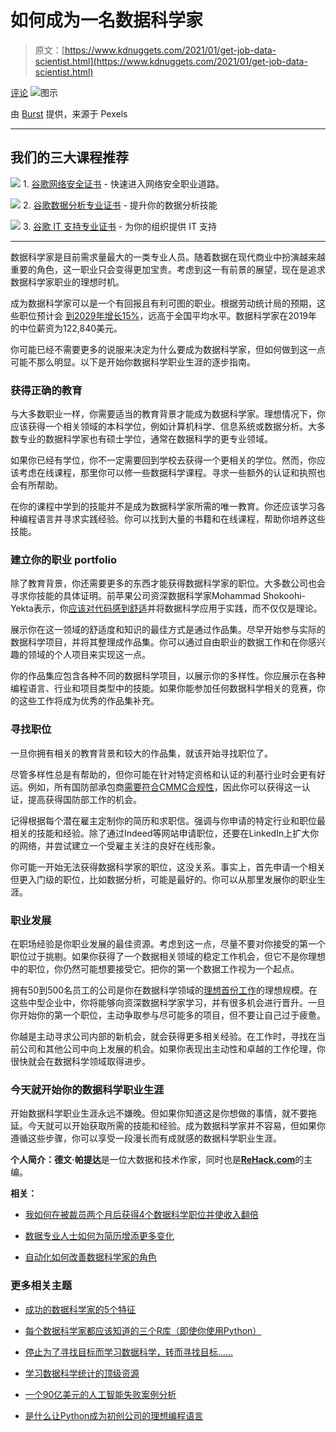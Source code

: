 # 如何成为一名数据科学家

> 原文：[https://www.kdnuggets.com/2021/01/get-job-data-scientist.html](https://www.kdnuggets.com/2021/01/get-job-data-scientist.html)

[评论](#comments) ![图示](../Images/6022dcd977bc6041d21239d254319eb8.png)

由 [Burst](https://www.pexels.com/@burst) 提供，来源于 Pexels

* * *

## 我们的三大课程推荐

![](../Images/0244c01ba9267c002ef39d4907e0b8fb.png) 1\. [谷歌网络安全证书](https://www.kdnuggets.com/google-cybersecurity) - 快速进入网络安全职业道路。

![](../Images/e225c49c3c91745821c8c0368bf04711.png) 2\. [谷歌数据分析专业证书](https://www.kdnuggets.com/google-data-analytics) - 提升你的数据分析技能

![](../Images/0244c01ba9267c002ef39d4907e0b8fb.png) 3\. [谷歌 IT 支持专业证书](https://www.kdnuggets.com/google-itsupport) - 为你的组织提供 IT 支持

* * *

数据科学家是目前需求量最大的一类专业人员。随着数据在现代商业中扮演越来越重要的角色，这一职业只会变得更加宝贵。考虑到这一有前景的展望，现在是追求数据科学家职业的理想时机。

成为数据科学家可以是一个有回报且有利可图的职业。根据劳动统计局的预期，这些职位预计会 [到2029年增长15%](https://www.bls.gov/ooh/computer-and-information-technology/computer-and-information-research-scientists.htm#tab-1)，远高于全国平均水平。数据科学家在2019年的中位薪资为122,840美元。

你可能已经不需要更多的说服来决定为什么要成为数据科学家，但如何做到这一点可能不那么明显。以下是开始你数据科学职业生涯的逐步指南。

### **获得正确的教育**

与大多数职业一样，你需要适当的教育背景才能成为数据科学家。理想情况下，你应该获得一个相关领域的本科学位，例如计算机科学、信息系统或数据分析。大多数专业的数据科学家也有硕士学位，通常在数据科学的更专业领域。

如果你已经有学位，你不一定需要回到学校去获得一个更相关的学位。然而，你应该考虑在线课程，那里你可以修一些数据科学课程。寻求一些额外的认证和执照也会有所帮助。

在你的课程中学到的技能并不是成为数据科学家所需的唯一教育。你还应该学习各种编程语言并寻求实践经验。你可以找到大量的书籍和在线课程，帮助你培养这些技能。

### **建立你的职业 portfolio**

除了教育背景，你还需要更多的东西才能获得数据科学家的职位。大多数公司也会寻求你技能的具体证明。前苹果公司资深数据科学家Mohammad Shokoohi-Yekta表示，你[应该对代码感到舒适](https://www.zdnet.com/article/want-to-be-a-data-scientist-five-ways-to-get-that-job-in-data-science/)并将数据科学应用于实践，而不仅仅是理论。

展示你在这一领域的舒适度和知识的最佳方式是通过作品集。尽早开始参与实际的数据科学项目，并将其整理成作品集。你可以通过自由职业的数据工作和在你感兴趣的领域的个人项目来实现这一点。

你的作品集应包含各种不同的数据科学项目，以展示你的多样性。你应展示在各种编程语言、行业和项目类型中的技能。如果你能参加任何数据科学相关的竞赛，你的这些工作将成为优秀的作品集补充。

### **寻找职位**

一旦你拥有相关的教育背景和较大的作品集，就该开始寻找职位了。

尽管多样性总是有帮助的，但你可能在针对特定资格和认证的利基行业时会更有好运。例如，所有国防部承包商[需要符合CMMC合规性](https://www.neosystemscorp.com/solutions-services/hosting-security/cmmc/)，因此你可以获得这一认证，提高获得国防部工作的机会。

记得根据每个潜在雇主定制你的简历和求职信。强调与你申请的特定行业和职位最相关的技能和经验。除了通过Indeed等网站申请职位，还要在LinkedIn上扩大你的网络，并尝试建立一个受雇主关注的良好在线形象。

你可能一开始无法获得数据科学家的职位，这没关系。事实上，首先申请一个相关但更入门级的职位，比如数据分析，可能是最好的。你可以从那里发展你的职业生涯。

### **职业发展**

在职场经验是你职业发展的最佳资源。考虑到这一点，尽量不要对你接受的第一个职位过于挑剔。如果你获得了一个数据相关领域的稳定工作机会，但它不是你理想中的职位，你仍然可能想要接受它。把你的第一个数据工作视为一个起点。

拥有50到500名员工的公司是你在数据科学领域的[理想首份工作](https://tomimester.medium.com/how-to-break-into-the-data-science-market-f0e0b79b42f7)的理想规模。在这些中型企业中，你将能够向资深数据科学家学习，并有很多机会进行晋升。一旦你开始你的第一个职位，主动争取参与尽可能多的项目，但不要让自己过于疲惫。

你越是主动寻求公司内部的新机会，就会获得更多相关经验。在工作时，寻找在当前公司和其他公司中向上发展的机会。如果你表现出主动性和卓越的工作伦理，你很快就会在数据科学领域取得进步。

### **今天就开始你的数据科学职业生涯**

开始数据科学职业生涯永远不嫌晚。但如果你知道这是你想做的事情，就不要拖延。今天就可以开始获取所需的技能和经验。成为数据科学家并不容易，但如果你遵循这些步骤，你可以享受一段漫长而有成就感的数据科学职业生涯。

**个人简介：德文·帕提达**是一位大数据和技术作家，同时也是[**ReHack.com**](https://rehack.com/)的主编。

**相关：**

+   [我如何在被裁员两个月后获得4个数据科学职位并使收入翻倍](/2021/01/data-science-offers-doubled-income-2-months.html)

+   [数据专业人士如何为简历增添更多变化](/2020/11/data-professionals-add-variation-resumes.html)

+   [自动化如何改善数据科学家的角色](/2020/10/automation-improving-data-scientists.html)

### 更多相关主题

+   [成功的数据科学家的5个特征](https://www.kdnuggets.com/2021/12/5-characteristics-successful-data-scientist.html)

+   [每个数据科学家都应该知道的三个R库（即使你使用Python）](https://www.kdnuggets.com/2021/12/three-r-libraries-every-data-scientist-know-even-python.html)

+   [停止为了寻找目标而学习数据科学，转而寻找目标……](https://www.kdnuggets.com/2021/12/stop-learning-data-science-find-purpose.html)

+   [学习数据科学统计的顶级资源](https://www.kdnuggets.com/2021/12/springboard-top-resources-learn-data-science-statistics.html)

+   [一个90亿美元的人工智能失败案例分析](https://www.kdnuggets.com/2021/12/9b-ai-failure-examined.html)

+   [是什么让Python成为初创公司的理想编程语言](https://www.kdnuggets.com/2021/12/makes-python-ideal-programming-language-startups.html)
